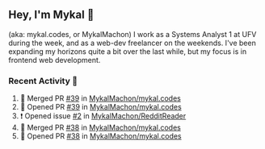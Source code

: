 ## Hey, I'm Mykal 👋 
(aka: mykal.codes, or MykalMachon) I work as a Systems Analyst 1 at UFV during the week, and as a web-dev freelancer on the weekends. I've been expanding my horizons quite a bit over the last while, but my focus is in frontend web development.  

### Recent Activity 🚀

<!--START_SECTION:activity-->
1. 🎉 Merged PR [#39](https://github.com/MykalMachon/mykal.codes/pull/39) in [MykalMachon/mykal.codes](https://github.com/MykalMachon/mykal.codes)
2. 💪 Opened PR [#39](https://github.com/MykalMachon/mykal.codes/pull/39) in [MykalMachon/mykal.codes](https://github.com/MykalMachon/mykal.codes)
3. ❗️ Opened issue [#2](https://github.com/MykalMachon/RedditReader/issues/2) in [MykalMachon/RedditReader](https://github.com/MykalMachon/RedditReader)
4. 🎉 Merged PR [#38](https://github.com/MykalMachon/mykal.codes/pull/38) in [MykalMachon/mykal.codes](https://github.com/MykalMachon/mykal.codes)
5. 💪 Opened PR [#38](https://github.com/MykalMachon/mykal.codes/pull/38) in [MykalMachon/mykal.codes](https://github.com/MykalMachon/mykal.codes)
<!--END_SECTION:activity-->

